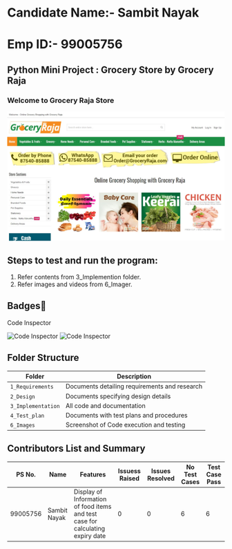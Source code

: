# Candidate Name:- Sambit Nayak
# Emp ID:- 99005756

## Python Mini Project : Grocery Store by Grocery Raja

###  Welcome to Grocery Raja Store


![Screenshot (5)](https://raw.githubusercontent.com/Sambit-12/OOPS_Grocery_Python/main/2_Design/Grocery%20Raja.jpg?token=AUR3A2Z5P5G57GWOB6KVZDTBGNOPG)


## Steps to test and run the program: 
1. Refer contents from 3_Implemention folder.
2. Refer images and videos from 6_Imager.



## Badges🥇

  Code Inspector 

![Code Inspector](https://www.code-inspector.com/project/27275/score/svg)
![Code Inspector](https://www.code-inspector.com/project/27275/status/svg)
## Folder Structure
Folder             | Description
-------------------| -----------------------------------------
`1_Requirements`   | Documents detailing requirements and research
`2_Design`         | Documents specifying design details
`3_Implementation` | All code and documentation
`4_Test_plan`      | Documents with test plans and procedures
`6_Images`         | Screenshot of Code execution and testing

## Contributors List and Summary

PS No. |  Name   |    Features    | Issuess Raised |Issues Resolved|No Test Cases|Test Case Pass
-------|---------|----------------|----------------|---------------|-------------|--------------
99005756 | Sambit Nayak             | Display of Information of food items and test case for calculating expiry date| 0| 0| 6|6



 

